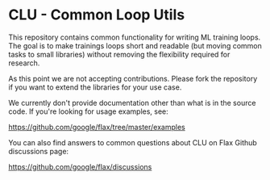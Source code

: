# CLU - Common Loop Utils

This repository contains common functionality for writing ML training loops. The
goal is to make trainings loops short and readable (but moving common tasks to
small libraries) without removing the flexibility required for research.

As this point we are not accepting contributions. Please fork the repository if
you want to extend the libraries for your use case.

We currently don't provide documentation other than what is in the source code.
If you're looking for usage examples, see:

https://github.com/google/flax/tree/master/examples

You can also find answers to common questions about CLU on Flax Github
discussions page:

https://github.com/google/flax/discussions
